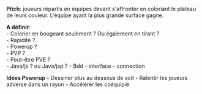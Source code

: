 <b>Pitch</b>: joueurs répartis en équipes devant s'affronter en coloriant le plateau de leurs couleur. L'équipe ayant la plus grande surface gagne.

<b>A définir</b>:  
    - Colorier en bougeant seulement ? Ou également en tirant ?  
    - Rapidité ?  
    - Powerup ?  
    - PVP ?  
    - Peut-être PVE ?  
    - Java/js ? ou Java/jsp ?
    - Bdd
    - interface
    - connection


<b>Idées Powerup</b>
    - Dessiner plus au dessous de soit
    - Ralentir les joueurs adverse dans un rayon
    - Accélérer les coéquipié
